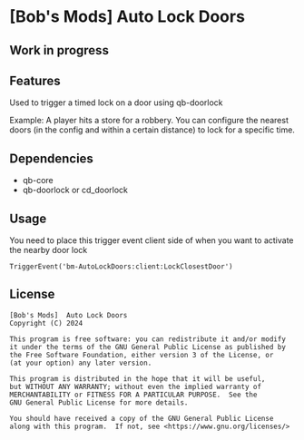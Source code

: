 # [Bob's Mods] Auto Lock Doors

## Work in progress

## Features

Used to trigger a timed lock on a door using qb-doorlock

Example: A player hits a store for a robbery. You can configure the nearest doors (in the config and within a certain distance) to lock for a specific time.

## Dependencies

- qb-core
- qb-doorlock or cd_doorlock

## Usage

You need to place this trigger event client side of when you want to activate the nearby door lock

```TriggerEvent('bm-AutoLockDoors:client:LockClosestDoor')```

## License

    [Bob's Mods]  Auto Lock Doors
    Copyright (C) 2024

    This program is free software: you can redistribute it and/or modify
    it under the terms of the GNU General Public License as published by
    the Free Software Foundation, either version 3 of the License, or
    (at your option) any later version.

    This program is distributed in the hope that it will be useful,
    but WITHOUT ANY WARRANTY; without even the implied warranty of
    MERCHANTABILITY or FITNESS FOR A PARTICULAR PURPOSE.  See the
    GNU General Public License for more details.

    You should have received a copy of the GNU General Public License
    along with this program.  If not, see <https://www.gnu.org/licenses/>
